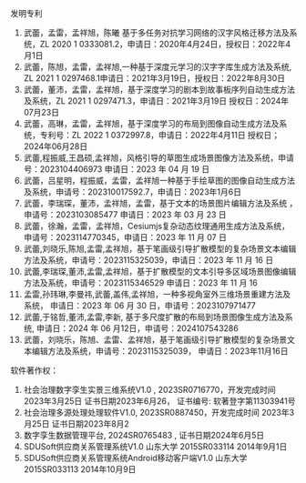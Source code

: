 发明专利

1.	武蕾，孟雷，孟祥旭，陈曦  基于多任务对抗学习网络的汉字风格迁移方法及系统，ZL 2020 1 0333081.2，申请日：2020年4月24日，授权日：2022年4月1日
2.	武蕾，陈旭，孟雷，孟祥旭,一种基于深度元学习的汉字字库生成方法及系统, ZL 2021 1 0297468.1申请日：2021年3月19日，授权日：2022年8月30日
3.	武蕾，董沛，孟雷，孟祥旭，基于深度学习的剧本到故事板序列自动生成方法及系统，ZL 2021 1 0297471.3，申请日：2021年3月19日 授权日：2024年07月23日
4.	武蕾，高琳，孟雷，孟祥旭，基于深度学习的布局到图像自动生成方法及系统，专利号：ZL 2022 1 0372997.8，申请日：2022年4月11日 授权日；2024年06月28日
5.	武蕾,程振威,王昌硕,孟祥旭，风格引导的草图生成场景图像方法及系统，申请号：2023104406973 申请日：2023 年 04 月 19 日
6.	武蕾，吕星明，程振威，孟雷，孟祥旭一种基于手绘草图的图像自动生成方法及系统，申请号：202310017592.7，申请日：2023年1月6日
7.	武蕾，李瑞琛，董沛，孟祥旭，孟雷，基于文本的场景图片编辑方法及系统 ，申请号：2023103085477 申请日：2023 年 03 月 23 日
8.	武蕾，徐瀚，孟雷，孟祥旭，Cesiumjs复杂动态纹理通用生成方法及系统，申请号：2023114770345，申请日：2023 年 11 月 07 日
9.	武蕾,刘晓乐,陈旭,孟雷,孟祥旭，基于笔画级引导扩散模型的复杂场景文本编辑方法及系统，申请号：2023115325039，申请日：2023 年 11 月 16 日
10.	武蕾,李瑞琛,董沛,孟雷,孟祥旭，基于扩散模型的文本引导多区域场景图像编辑方法及系统，申请号：2023115346529 申请日：2023 年 11 月 16
11.	孟雷,孙玮琳,李曼祎,武蕾,盖伟,孟祥旭，一种多视角室外三维场景重建方法及系统， 申请日：2023 年 06 月 30 日，申请号：2023107971477
12.	武蕾,于铭哲,董沛,孟雷,李新, 基于多尺度扩散的布局到场景图像生成方法及系统, 申请日：2024 年 06 月12日，申请号：2024107543286
13.	武蕾，刘晓乐，陈旭、孟雷、孟祥旭，基于笔画级引导扩散模型的复杂场景文本编辑方法及系统，申请号：2023115325039， 申请日：2023年11月16日

软件著作权：

1.	社会治理数字孪生实景三维系统V1.0  , 2023SR0716770，开发完成时间 2023年3月25日 证书日期2023年6月26， 证书编号: 软著登字第11303941号
2.	社会治理多源处理处理软件V1.0, 2023SR0887450，开发完成时间 2023年3月25日 证书日期2023年8月2
3.	数字孪生数据管理平台, 2024SR0765483 , 证书日期2024年6月5日
4.	SDUSoft供应商关系管理系统V1.0  山东大学 2015SR033114   2014年9月1日
5.	SDUSoft供应商关系管理系统Android移动客户端V1.0  山东大学  2015SR033113   2014年10月9日